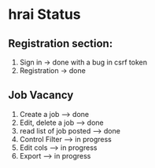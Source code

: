 # hrai Status
## Registration section:
1. Sign in -> done with a bug in csrf token
2. Registration -> done

## Job Vacancy 
1. Create a job --> done
2. Edit, delete a job --> done
3. read list of job posted --> done
4. Control Filter --> in progress
5. Edit cols --> in progress
6. Export --> in progress 

